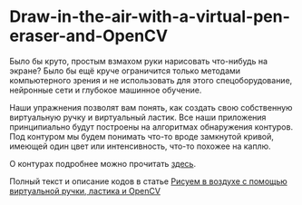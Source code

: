# Draw-in-the-air-with-a-virtual-pen-eraser-and-OpenCV
Было бы круто, простым взмахом руки нарисовать что-нибудь на экране? 
Было бы ещё круче ограничится только методами компьютерного зрения и не использовать для этого
спецоборудование, нейронные сети и глубокое машинное обучение.

Наши упражнения позволят вам понять, как создать свою собственную виртуальную ручку и виртуальный ластик. 
Все наши приложения принципиально будут построены на алгоритмах обнаружения контуров. 
Под контуром мы будем понимать что-то вроде замкнутой кривой, имеющей один цвет или интенсивность, 
что-то похожее на каплю. 

О контурах подробнее можно прочитать <a href="https://docs.opencv.org/4.2.0/d4/d73/tutorial_py_contours_begin.html" target="_blank" rel="noreferrer noopener" class="ext-link">здесь</a>.

Полный текст и описание кодов в статье <a href="https://waksoft.susu.ru/2020/06/14/risuem-v-vozduhe-s-pomoshhyu-virtualnoj-ruchki-lastika-i-opencv/" target="_blank" rel="noreferrer noopener" class="ext-link">Рисуем в воздухе с помощью виртуальной ручки, ластика и OpenCV</a>
